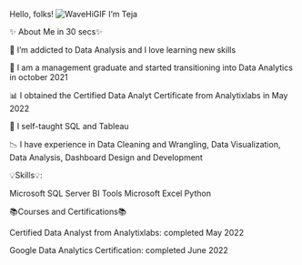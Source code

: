 Hello, folks! ![WaveHiGIF](https://user-images.githubusercontent.com/106527893/194229530-d4f06bff-7c54-4404-bcb1-90c4a57f46c0.gif)
 I’m Teja
 

✨ About Me in 30 secs✨

👀 I’m addicted to Data Analysis and I love learning new skills

💉 I am a management graduate  and started transitioning into Data Analytics in october 2021

📊 I obtained the Certified Data Analyt Certificate from Analytixlabs in May 2022

🌱 I self-taught SQL and Tableau

📉 I have experience in Data Cleaning and Wrangling, Data Visualization, Data Analysis, Dashboard Design and Development



 

💡Skills💡:

Microsoft SQL Server
BI Tools
Microsoft Excel
Python
 

📚Courses and Certifications📚

Certified Data Analyst from Analytixlabs: completed May 2022

Google Data Analytics Certification: completed June 2022
